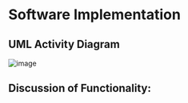 # Software Implementation

## UML Activity Diagram

![image](https://github.com/EGR314Team308/Team308.github.io/assets/157086096/963c2afb-ba87-4a66-8693-c172f77cd0f5)

## Discussion of Functionality:

